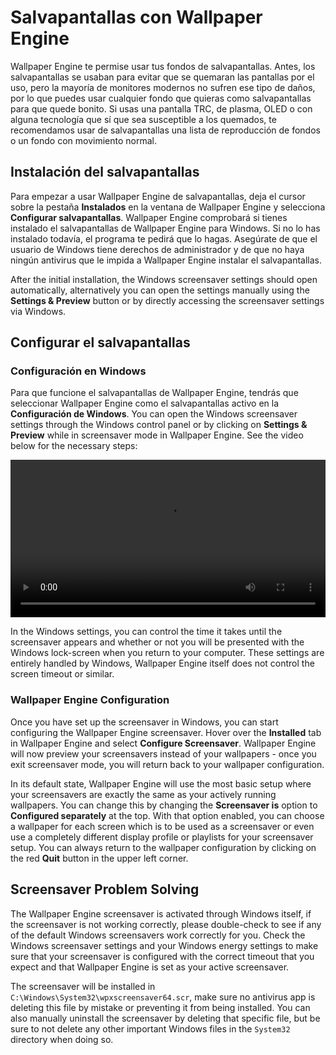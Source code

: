 # Salvapantallas con Wallpaper Engine

Wallpaper Engine te permise usar tus fondos de salvapantallas. Antes, los salvapantallas se usaban para evitar que se quemaran las pantallas por el uso, pero la mayoría de monitores modernos no sufren ese tipo de daños, por lo que puedes usar cualquier fondo que quieras como salvapantallas para que quede bonito. Si usas una pantalla TRC, de plasma, OLED o con alguna tecnología que sí que sea susceptible a los quemados, te recomendamos usar de salvapantallas una lista de reproducción de fondos o un fondo con movimiento normal.

## Instalación del salvapantallas

Para empezar a usar Wallpaper Engine de salvapantallas, deja el cursor sobre la pestaña **Instalados** en la ventana de Wallpaper Engine y selecciona **Configurar salvapantallas**. Wallpaper Engine comprobará si tienes instalado el salvapantallas de Wallpaper Engine para Windows. Si no lo has instalado todavía, el programa te pedirá que lo hagas. Asegúrate de que el usuario de Windows tiene derechos de administrador y de que no haya ningún antivirus que le impida a Wallpaper Engine instalar el salvapantallas.

After the initial installation, the Windows screensaver settings should open automatically, alternatively you can open the settings manually using the **Settings & Preview** button or by directly accessing the screensaver settings via Windows.

## Configurar el salvapantallas

### Configuración en Windows

Para que funcione el salvapantallas de Wallpaper Engine, tendrás que seleccionar Wallpaper Engine como el salvapantallas activo en la **Configuración de Windows**. You can open the Windows screensaver settings through the Windows control panel or by clicking on **Settings & Preview** while in screensaver mode in Wallpaper Engine. See the video below for the necessary steps:

<video width="100%" controls autoplay loop>
  <source src="/videos/screensaver_setup.mp4" type="video/mp4">
  Your browser does not support the video tag.
</video>

In the Windows settings, you can control the time it takes until the screensaver appears and whether or not you will be presented with the Windows lock-screen when you return to your computer. These settings are entirely handled by Windows, Wallpaper Engine itself does not control the screen timeout or similar.

### Wallpaper Engine Configuration

Once you have set up the screensaver in Windows, you can start configuring the Wallpaper Engine screensaver. Hover over the **Installed** tab in Wallpaper Engine and select **Configure Screensaver**. Wallpaper Engine will now preview your screensavers instead of your wallpapers - once you exit screensaver mode, you will return back to your wallpaper configuration.

In its default state, Wallpaper Engine will use the most basic setup where your screensavers are exactly the same as your actively running wallpapers. You can change this by changing the **Screensaver is** option to **Configured separately** at the top. With that option enabled, you can choose a wallpaper for each screen which is to be used as a screensaver or even use a completely different display profile or playlists for your screensaver setup. You can always return to the wallpaper configuration by clicking on the red **Quit** button in the upper left corner.

## Screensaver Problem Solving

The Wallpaper Engine screensaver is activated through Windows itself, if the screensaver is not working correctly, please double-check to see if any of the default Windows screensavers work correctly for you. Check the Windows screensaver settings and your Windows energy settings to make sure that your screensaver is configured with the correct timeout that you expect and that Wallpaper Engine is set as your active screensaver.

The screensaver will be installed in `C:\Windows\System32\wpxscreensaver64.scr`, make sure no antivirus app is deleting this file by mistake or preventing it from being installed. You can also manually uninstall the screensaver by deleting that specific file, but be sure to not delete any other important Windows files in the `System32` directory when doing so.